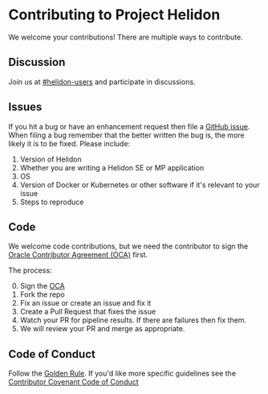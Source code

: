 
# Contributing to Project Helidon

We welcome your contributions! There are multiple ways to contribute.

## Discussion

Join us at [#helidon-users](https://join.slack.com/t/helidon/shared_invite/zt-5k4z3q9y-y0s4qtfHAj9jnwKF~LFZ1g) and participate in discussions.

## Issues

If you hit a bug or have an enhancement request then file a [GitHub issue](https://github.com/oracle/helidon/issues).
When filing a bug remember that the better written the bug is, the more likely it is
to be fixed. Please include:

1. Version of Helidon
2. Whether you are writing a Helidon SE or MP application
3. OS
4. Version of Docker or Kubernetes or other software if it's relevant to your issue
5. Steps to reproduce

## Code

We welcome code contributions, but we need the contributor to sign the
[Oracle Contributor Agreement (OCA)](https://www.oracle.com/technetwork/community/oca-486395.html)
first.

The process:

0. Sign the [OCA](https://www.oracle.com/technetwork/community/oca-486395.html)
1. Fork the repo
2. Fix an issue or create an issue and fix it
3. Create a Pull Request that fixes the issue
4. Watch your PR for pipeline results. If there are failures then fix them.
5. We will review your PR and merge as appropriate.

## Code of Conduct

Follow the [Golden Rule](https://en.wikipedia.org/wiki/Golden_Rule). If
you'd like more specific guidelines see the
[Contributor Covenant Code of Conduct](https://www.contributor-covenant.org/version/1/4/code-of-conduct.html)

